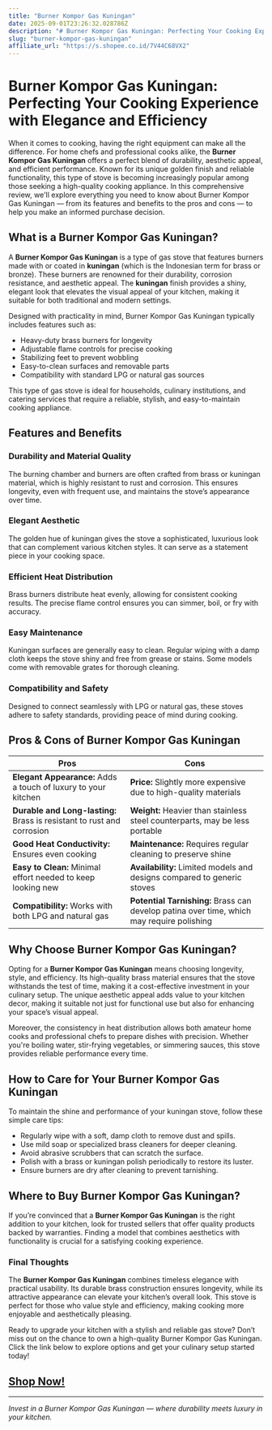 ```yaml
---
title: "Burner Kompor Gas Kuningan"
date: 2025-09-01T23:26:32.028786Z
description: "# Burner Kompor Gas Kuningan: Perfecting Your Cooking Experience with Elegance and Efficiency..."
slug: "burner-kompor-gas-kuningan"
affiliate_url: "https://s.shopee.co.id/7V44C68VX2"
---
```

# Burner Kompor Gas Kuningan: Perfecting Your Cooking Experience with Elegance and Efficiency

When it comes to cooking, having the right equipment can make all the difference. For home chefs and professional cooks alike, the **Burner Kompor Gas Kuningan** offers a perfect blend of durability, aesthetic appeal, and efficient performance. Known for its unique golden finish and reliable functionality, this type of stove is becoming increasingly popular among those seeking a high-quality cooking appliance. In this comprehensive review, we'll explore everything you need to know about Burner Kompor Gas Kuningan — from its features and benefits to the pros and cons — to help you make an informed purchase decision.

## What is a Burner Kompor Gas Kuningan?

A **Burner Kompor Gas Kuningan** is a type of gas stove that features burners made with or coated in **kuningan** (which is the Indonesian term for brass or bronze). These burners are renowned for their durability, corrosion resistance, and aesthetic appeal. The **kuningan** finish provides a shiny, elegant look that elevates the visual appeal of your kitchen, making it suitable for both traditional and modern settings.

Designed with practicality in mind, Burner Kompor Gas Kuningan typically includes features such as:

- Heavy-duty brass burners for longevity
- Adjustable flame controls for precise cooking
- Stabilizing feet to prevent wobbling
- Easy-to-clean surfaces and removable parts
- Compatibility with standard LPG or natural gas sources

This type of gas stove is ideal for households, culinary institutions, and catering services that require a reliable, stylish, and easy-to-maintain cooking appliance.

## Features and Benefits

### Durability and Material Quality
The burning chamber and burners are often crafted from brass or kuningan material, which is highly resistant to rust and corrosion. This ensures longevity, even with frequent use, and maintains the stove’s appearance over time.

### Elegant Aesthetic
The golden hue of kuningan gives the stove a sophisticated, luxurious look that can complement various kitchen styles. It can serve as a statement piece in your cooking space.

### Efficient Heat Distribution
Brass burners distribute heat evenly, allowing for consistent cooking results. The precise flame control ensures you can simmer, boil, or fry with accuracy.

### Easy Maintenance
Kuningan surfaces are generally easy to clean. Regular wiping with a damp cloth keeps the stove shiny and free from grease or stains. Some models come with removable grates for thorough cleaning.

### Compatibility and Safety
Designed to connect seamlessly with LPG or natural gas, these stoves adhere to safety standards, providing peace of mind during cooking.

## Pros & Cons of Burner Kompor Gas Kuningan

| Pros | Cons |
| --- | --- |
| **Elegant Appearance:** Adds a touch of luxury to your kitchen | **Price:** Slightly more expensive due to high-quality materials |
| **Durable and Long-lasting:** Brass is resistant to rust and corrosion | **Weight:** Heavier than stainless steel counterparts, may be less portable |
| **Good Heat Conductivity:** Ensures even cooking | **Maintenance:** Requires regular cleaning to preserve shine |
| **Easy to Clean:** Minimal effort needed to keep looking new | **Availability:** Limited models and designs compared to generic stoves |
| **Compatibility:** Works with both LPG and natural gas | **Potential Tarnishing:** Brass can develop patina over time, which may require polishing |

## Why Choose Burner Kompor Gas Kuningan?

Opting for a **Burner Kompor Gas Kuningan** means choosing longevity, style, and efficiency. Its high-quality brass material ensures that the stove withstands the test of time, making it a cost-effective investment in your culinary setup. The unique aesthetic appeal adds value to your kitchen decor, making it suitable not just for functional use but also for enhancing your space’s visual appeal.

Moreover, the consistency in heat distribution allows both amateur home cooks and professional chefs to prepare dishes with precision. Whether you're boiling water, stir-frying vegetables, or simmering sauces, this stove provides reliable performance every time.

## How to Care for Your Burner Kompor Gas Kuningan

To maintain the shine and performance of your kuningan stove, follow these simple care tips:

- Regularly wipe with a soft, damp cloth to remove dust and spills.
- Use mild soap or specialized brass cleaners for deeper cleaning.
- Avoid abrasive scrubbers that can scratch the surface.
- Polish with a brass or kuningan polish periodically to restore its luster.
- Ensure burners are dry after cleaning to prevent tarnishing.

## Where to Buy Burner Kompor Gas Kuningan?

If you’re convinced that a **Burner Kompor Gas Kuningan** is the right addition to your kitchen, look for trusted sellers that offer quality products backed by warranties. Finding a model that combines aesthetics with functionality is crucial for a satisfying cooking experience.

### Final Thoughts

The **Burner Kompor Gas Kuningan** combines timeless elegance with practical usability. Its durable brass construction ensures longevity, while its attractive appearance can elevate your kitchen’s overall look. This stove is perfect for those who value style and efficiency, making cooking more enjoyable and aesthetically pleasing.

Ready to upgrade your kitchen with a stylish and reliable gas stove? Don’t miss out on the chance to own a high-quality Burner Kompor Gas Kuningan. Click the link below to explore options and get your culinary setup started today!

## **[Shop Now!](https://s.shopee.co.id/7V44C68VX2)**

---

*Invest in a Burner Kompor Gas Kuningan — where durability meets luxury in your kitchen.*